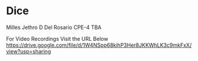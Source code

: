 # Dice
Milles Jethro D Del Rosario CPE-4
TBA

For Video Recordings Visit the URL Below
https://drive.google.com/file/d/1W4NSpp68kihP3Her8JKKWhLK3c9mkFxX/view?usp=sharing
